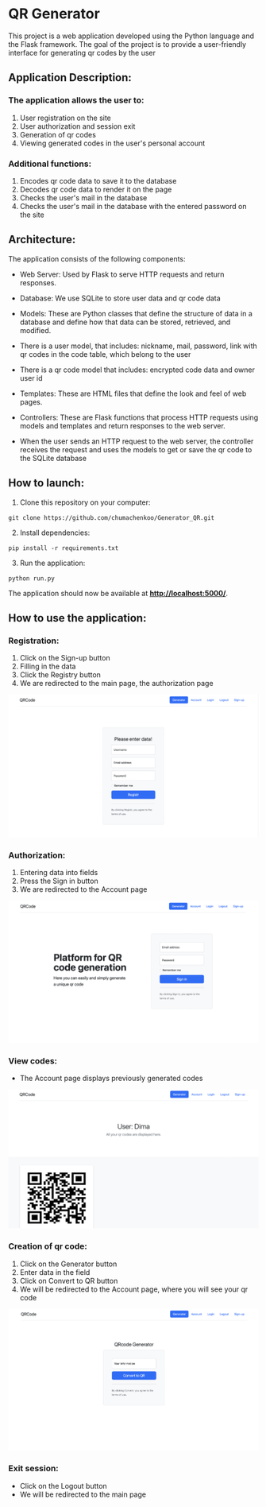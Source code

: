 # QR Generator

This project is a web application developed using the Python language and the Flask framework. The goal of the project is to provide a user-friendly interface for generating qr codes by the user

## **Application Description:**

### The application allows the user to:

1. User registration on the site 
2. User authorization and session exit 
3. Generation of qr codes 
4. Viewing generated codes in the user's personal account

### Additional functions:

1. Encodes qr code data to save it to the database 
2. Decodes qr code data to render it on the page 
3. Checks the user's mail in the database 
4. Checks the user's mail in the database with the entered password on the site

## **Architecture:**

The application consists of the following components:

- Web Server: Used by Flask to serve HTTP requests and return responses.
- Database: We use SQLite to store user data and qr code data
- Models: These are Python classes that define the structure of data in a database and define how that data can be stored, retrieved, and modified.
- There is a user model, that includes: nickname, mail, password, link with qr codes in the code table, which belong to the user
- There is a qr code model that includes: encrypted code data and owner user id
- Templates: These are HTML files that define the look and feel of web pages.
- Controllers: These are Flask functions that process HTTP requests using models and templates and return responses to the web server.

- When the user sends an HTTP request to the web server, the controller receives the request and uses the models to get or save the qr code to the SQLite database

## **How to launch:**

1. Clone this repository on your computer:

```
git clone https://github.com/chumachenkoo/Generator_QR.git
```

2. Install dependencies:

```
pip install -r requirements.txt
```

3. Run the application:

```
python run.py
```

The application should now be available at **[http://localhost:5000/](http://localhost:5000/)**.

## **How to use the application:**

### Registration:

1. Click on the Sign-up button 
2. Filling in the data 
3. Click the Registry button 
4. We are redirected to the main page, the authorization page

![alt text](images/Untitled.png)

### Authorization:

1. Entering data into fields 
2. Press the Sign in button 
3. We are redirected to the Account page

![alt text](images/Untitled1.png)

### View codes:

- The Account page displays previously generated codes

![alt text](images/Untitled2.png)

### Creation of qr code:

1. Click on the Generator button 
2. Enter data in the field 
3. Click on Convert to QR button 
4. We will be redirected to the Account page, where you will see your qr code

![alt text](images/Untitled3.png)

### Exit session:

- Click on the Logout button 
- We will be redirected to the main page